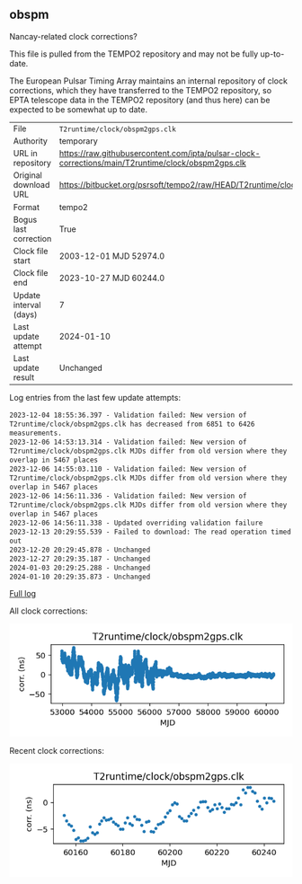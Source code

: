 
## obspm

Nancay-related clock corrections?

This file is pulled from the TEMPO2 repository and may not be fully
up-to-date.

The European Pulsar Timing Array maintains an internal repository
of clock corrections, which they have transferred to the TEMPO2
repository, so  EPTA telescope data in the TEMPO2 repository (and
thus here) can be expected to be somewhat up to date.

|     |     |
|:--- |:--- |
| File | `T2runtime/clock/obspm2gps.clk` |
| Authority | temporary |
| URL in repository | <https://raw.githubusercontent.com/ipta/pulsar-clock-corrections/main/T2runtime/clock/obspm2gps.clk> |
| Original download URL | <https://bitbucket.org/psrsoft/tempo2/raw/HEAD/T2runtime/clock/obspm2gps.clk> |
| Format | tempo2 |
| Bogus last correction | True |
| Clock file start | 2003-12-01 MJD 52974.0 |
| Clock file end | 2023-10-27 MJD 60244.0 |
| Update interval (days) | 7 |
| Last update attempt | 2024-01-10 |
| Last update result | Unchanged |

Log entries from the last few update attempts:
```
2023-12-04 18:55:36.397 - Validation failed: New version of T2runtime/clock/obspm2gps.clk has decreased from 6851 to 6426 measurements.
2023-12-06 14:53:13.314 - Validation failed: New version of T2runtime/clock/obspm2gps.clk MJDs differ from old version where they overlap in 5467 places
2023-12-06 14:55:03.110 - Validation failed: New version of T2runtime/clock/obspm2gps.clk MJDs differ from old version where they overlap in 5467 places
2023-12-06 14:56:11.336 - Validation failed: New version of T2runtime/clock/obspm2gps.clk MJDs differ from old version where they overlap in 5467 places
2023-12-06 14:56:11.338 - Updated overriding validation failure
2023-12-13 20:29:55.539 - Failed to download: The read operation timed out
2023-12-20 20:29:45.878 - Unchanged
2023-12-27 20:29:35.187 - Unchanged
2024-01-03 20:29:25.288 - Unchanged
2024-01-10 20:29:35.873 - Unchanged
```
[Full log](https://raw.githubusercontent.com/ipta/pulsar-clock-corrections/main/log/T2runtime/clock/obspm2gps.clk.log)


All clock corrections:

![plot of all clock corrections](obspm2gps.clk.png "All corrections")

Recent clock corrections:

![plot of recent clock corrections](obspm2gps.clk.short.png "Recent corrections")

